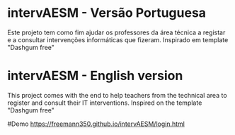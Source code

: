 # intervAESM - Versão Portuguesa

Este projeto tem como fim ajudar os professores da área técnica a registar e a consultar intervenções informáticas que fizeram.
Inspirado em template "Dashgum free"

# intervAESM - English version

This project comes with the end to help teachers from the technical area to register and consult their IT interventions.
Inspired on the template "Dashgum free"

#Demo
https://freemann350.github.io/intervAESM/login.html
